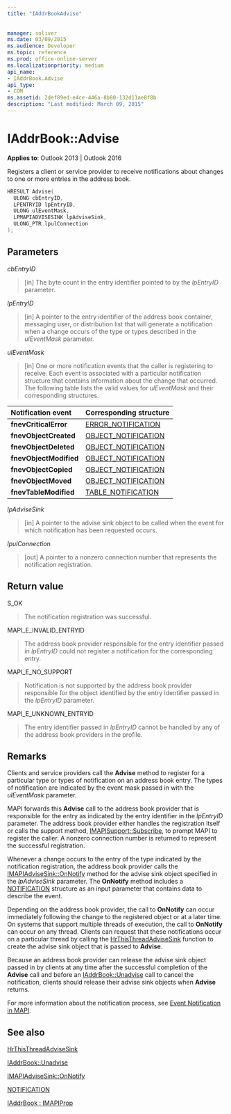 ```yaml
---
title: "IAddrBookAdvise"
 
 
manager: soliver
ms.date: 03/09/2015
ms.audience: Developer
ms.topic: reference
ms.prod: office-online-server
ms.localizationpriority: medium
api_name:
- IAddrBook.Advise
api_type:
- COM
ms.assetid: 2def89ed-e4ce-446a-8b80-132d11ae8f8b
description: "Last modified: March 09, 2015"
---
```


# IAddrBook::Advise

  
  
**Applies to**: Outlook 2013 | Outlook 2016 
  
Registers a client or service provider to receive notifications about changes to one or more entries in the address book.
  
```cpp
HRESULT Advise(
  ULONG cbEntryID,
  LPENTRYID lpEntryID,
  ULONG ulEventMask,
  LPMAPIADVISESINK lpAdviseSink,
  ULONG_PTR lpulConnection
);
```

## Parameters

 _cbEntryID_
  
> [in] The byte count in the entry identifier pointed to by the  _lpEntryID_ parameter. 
    
 _lpEntryID_
  
> [in] A pointer to the entry identifier of the address book container, messaging user, or distribution list that will generate a notification when a change occurs of the type or types described in the _ulEventMask_ parameter. 
    
 _ulEventMask_
  
> [in] One or more notification events that the caller is registering to receive. Each event is associated with a particular notification structure that contains information about the change that occurred. The following table lists the valid values for  _ulEventMask_ and their corresponding structures. 
    
|**Notification event**|**Corresponding structure**|
|:-----|:-----|
|**fnevCriticalError** <br/> |[ERROR_NOTIFICATION](error_notification.md) <br/> |
|**fnevObjectCreated** <br/> |[OBJECT_NOTIFICATION](object_notification.md) <br/> |
|**fnevObjectDeleted** <br/> |[OBJECT_NOTIFICATION](object_notification.md) <br/> |
|**fnevObjectModified** <br/> |[OBJECT_NOTIFICATION](object_notification.md) <br/> |
|**fnevObjectCopied** <br/> |[OBJECT_NOTIFICATION](object_notification.md) <br/> |
|**fnevObjectMoved** <br/> |[OBJECT_NOTIFICATION](object_notification.md) <br/> |
|**fnevTableModified** <br/> |[TABLE_NOTIFICATION](table_notification.md) <br/> |
   
 _lpAdviseSink_
  
> [in] A pointer to the advise sink object to be called when the event for which notification has been requested occurs.
    
 _lpulConnection_
  
> [out] A pointer to a nonzero connection number that represents the notification registration.
    
## Return value

S_OK 
  
> The notification registration was successful.
    
MAPI_E_INVALID_ENTRYID 
  
> The address book provider responsible for the entry identifier passed in  _lpEntryID_ could not register a notification for the corresponding entry. 
    
MAPI_E_NO_SUPPORT 
  
> Notification is not supported by the address book provider responsible for the object identified by the entry identifier passed in the _lpEntryID_ parameter. 
    
MAPI_E_UNKNOWN_ENTRYID 
  
> The entry identifier passed in  _lpEntryID_ cannot be handled by any of the address book providers in the profile. 
    
## Remarks

Clients and service providers call the **Advise** method to register for a particular type or types of notification on an address book entry. The types of notification are indicated by the event mask passed in with the  _ulEventMask_ parameter. 
  
MAPI forwards this **Advise** call to the address book provider that is responsible for the entry as indicated by the entry identifier in the _lpEntryID_ parameter. The address book provider either handles the registration itself or calls the support method, [IMAPISupport::Subscribe](imapisupport-subscribe.md), to prompt MAPI to register the caller. A nonzero connection number is returned to represent the successful registration.
  
Whenever a change occurs to the entry of the type indicated by the notification registration, the address book provider calls the [IMAPIAdviseSink::OnNotify](imapiadvisesink-onnotify.md) method for the advise sink object specified in the _lpAdviseSink_ parameter. The **OnNotify** method includes a [NOTIFICATION](notification.md) structure as an input parameter that contains data to describe the event. 
  
Depending on the address book provider, the call to **OnNotify** can occur immediately following the change to the registered object or at a later time. On systems that support multiple threads of execution, the call to **OnNotify** can occur on any thread. Clients can request that these notifications occur on a particular thread by calling the [HrThisThreadAdviseSink](hrthisthreadadvisesink.md) function to create the advise sink object that is passed to **Advise**. 
  
Because an address book provider can release the advise sink object passed in by clients at any time after the successful completion of the **Advise** call and before an [IAddrBook::Unadvise](iaddrbook-unadvise.md) call to cancel the notification, clients should release their advise sink objects when **Advise** returns. 
  
For more information about the notification process, see [Event Notification in MAPI](event-notification-in-mapi.md).
  
## See also



[HrThisThreadAdviseSink](hrthisthreadadvisesink.md)
  
[IAddrBook::Unadvise](iaddrbook-unadvise.md)
  
[IMAPIAdviseSink::OnNotify](imapiadvisesink-onnotify.md)
  
[NOTIFICATION](notification.md)
  
[IAddrBook : IMAPIProp](iaddrbookimapiprop.md)

